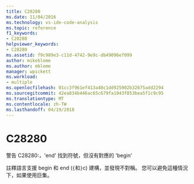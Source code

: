 ```yaml
---
title: C28280
ms.date: 11/04/2016
ms.technology: vs-ide-code-analysis
ms.topic: reference
f1_keywords:
- C28280
helpviewer_keywords:
- C28280
ms.assetid: f9c989e3-c11d-4742-9e9c-db49096ef099
author: mikeblome
ms.author: mblome
manager: wpickett
ms.workload:
- multiple
ms.openlocfilehash: 01cc3f961ef413a40c1dd925902b32675add2294
ms.sourcegitcommit: 42ea834b446ac65c679fa1043f853bea5f1c9c95
ms.translationtype: MT
ms.contentlocale: zh-TW
ms.lasthandoff: 04/19/2018
---
```

# <a name="c28280"></a>C28280
警告 C28280:，'end' 找到符號，但沒有對應的 'begin'

 註釋語言支援 begin 和 end (`{`和`}`c) 建構，並發現不對稱。 您可以避免這種情況下，如果使用巨集。
